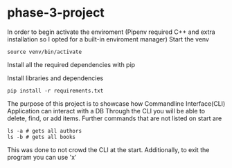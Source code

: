 # phase-3-project

In order to begin activate the enviroment
(Pipenv required C++ and extra installation so I opted for a built-in enviroment manager)
Start the venv
```commandline
source venv/bin/activate
```

Install all the required dependencies with pip

Install libraries and dependencies
```commandline
pip install -r requirements.txt
```

The purpose of this project is to showcase how Commandline Interface(CLI) Application can interact with a DB
Through the CLI you will be able to delete, find, or add items.
Further commands that are not listed on start are
```
ls -a # gets all authors
ls -b # gets all books 
```

This was done to not crowd the CLI at the start.
Additionally, to exit the program you can use 'x'
